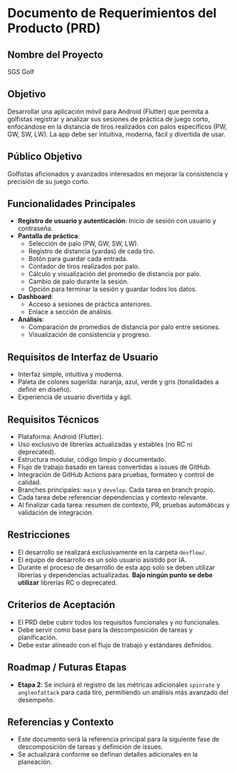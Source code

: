 # Documento de Requerimientos del Producto (PRD)

## Nombre del Proyecto
SGS Golf

## Objetivo
Desarrollar una aplicación móvil para Android (Flutter) que permita a golfistas registrar y analizar sus sesiones de práctica de juego corto, enfocándose en la distancia de tiros realizados con palos específicos (PW, GW, SW, LW). La app debe ser intuitiva, moderna, fácil y divertida de usar.

## Público Objetivo
Golfistas aficionados y avanzados interesados en mejorar la consistencia y precisión de su juego corto.

## Funcionalidades Principales

- **Registro de usuario y autenticación**: Inicio de sesión con usuario y contraseña.
- **Pantalla de práctica**:
  - Selección de palo (PW, GW, SW, LW).
  - Registro de distancia (yardas) de cada tiro.
  - Botón para guardar cada entrada.
  - Contador de tiros realizados por palo.
  - Cálculo y visualización del promedio de distancia por palo.
  - Cambio de palo durante la sesión.
  - Opción para terminar la sesión y guardar todos los datos.
- **Dashboard**:
  - Acceso a sesiones de práctica anteriores.
  - Enlace a sección de análisis.
- **Análisis**:
  - Comparación de promedios de distancia por palo entre sesiones.
  - Visualización de consistencia y progreso.

## Requisitos de Interfaz de Usuario

- Interfaz simple, intuitiva y moderna.
- Paleta de colores sugerida: naranja, azul, verde y gris (tonalidades a definir en diseño).
- Experiencia de usuario divertida y ágil.

## Requisitos Técnicos

- Plataforma: Android (Flutter).
- Uso exclusivo de librerías actualizadas y estables (no RC ni deprecated).
- Estructura modular, código limpio y documentado.
- Flujo de trabajo basado en tareas convertidas a issues de GitHub.
- Integración de GitHub Actions para pruebas, formateo y control de calidad.
- Branches principales: `main` y `develop`. Cada tarea en branch propio.
- Cada tarea debe referenciar dependencias y contexto relevante.
- Al finalizar cada tarea: resumen de contexto, PR, pruebas automáticas y validación de integración.

## Restricciones

- El desarrollo se realizará exclusivamente en la carpeta `devflow/`.
- El equipo de desarrollo es un solo usuario asistido por IA.
- Durante el proceso de desarrollo de esta app solo se deben utilizar librerías y dependencias actualizadas. **Bajo ningún punto se debe utilizar** librerías RC o deprecated.

## Criterios de Aceptación

- El PRD debe cubrir todos los requisitos funcionales y no funcionales.
- Debe servir como base para la descomposición de tareas y planificación.
- Debe estar alineado con el flujo de trabajo y estándares definidos.

## Roadmap / Futuras Etapas

- **Etapa 2**: Se incluirá el registro de las métricas adicionales `spinrate` y `angleofattack` para cada tiro, permitiendo un análisis más avanzado del desempeño.

## Referencias y Contexto

- Este documento será la referencia principal para la siguiente fase de descomposición de tareas y definición de issues.
- Se actualizará conforme se definan detalles adicionales en la planeación.
